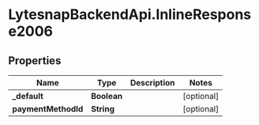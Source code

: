 # LytesnapBackendApi.InlineResponse2006

## Properties

Name | Type | Description | Notes
------------ | ------------- | ------------- | -------------
**_default** | **Boolean** |  | [optional] 
**paymentMethodId** | **String** |  | [optional] 


